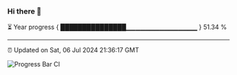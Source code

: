 ### Hi there 👋

⏳ Year progress { ███████████████▁▁▁▁▁▁▁▁▁▁▁▁▁▁▁ } 51.34 %

---

⏰ Updated on Sat, 06 Jul 2024 21:36:17 GMT

![Progress Bar CI](https://github.com/IshwaranRudhara/GIT-ACTION/workflows/Progress%20Bar%20CI/badge.svg)
